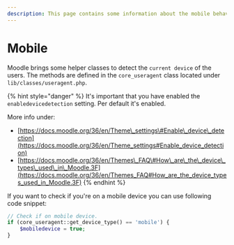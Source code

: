 ```yaml
---
description: This page contains some information about the mobile behaviour in Moodle.
---
```


# Mobile

Moodle brings some helper classes to detect the `current device` of the users. The methods are defined in the `core_useragent` class located under `lib/classes/useragent.php`.

{% hint style="danger" %}
It's important that you have enabled the `enabledevicedetection` setting. Per default it's enabled. 

More info under:

* [https://docs.moodle.org/36/en/Theme\_settings\#Enable\_device\_detection](https://docs.moodle.org/36/en/Theme_settings#Enable_device_detection)
* [https://docs.moodle.org/36/en/Themes\_FAQ\#How\_are\_the\_device\_types\_used\_in\_Moodle.3F](https://docs.moodle.org/36/en/Themes_FAQ#How_are_the_device_types_used_in_Moodle.3F)
{% endhint %}

If you want to check if you're on a mobile device you can use following code snippet:

```php
// Check if on mobile device.
if (core_useragent::get_device_type() == 'mobile') {
    $mobiledevice = true;
}
```



